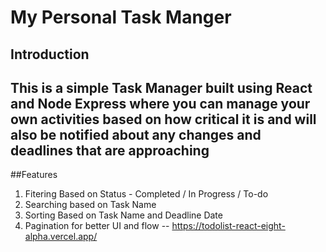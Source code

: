 # My Personal Task Manger

## **Introduction**
This is a simple Task Manager built using React and Node Express where you can manage your own activities based on how critical it is and will also be notified about any changes and deadlines that are approaching
--
##Features
  1. Fitering Based on Status - Completed / In Progress / To-do
  2. Searching based on Task Name
  3. Sorting Based on Task Name and Deadline Date
  4. Pagination for better UI and flow
--
https://todolist-react-eight-alpha.vercel.app/
